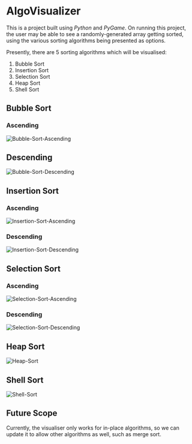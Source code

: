 # AlgoVisualizer

This is a project built using *Python* and *PyGame*.
On running this project, the user may be able to see a randomly-generated array getting sorted, using the various sorting algorithms being presented as options.

Presently, there are 5 sorting algorithms which will be visualised:
1. Bubble Sort
2. Insertion Sort
3. Selection Sort
4. Heap Sort
5. Shell Sort

## Bubble Sort
### Ascending
![Bubble-Sort-Ascending](https://user-images.githubusercontent.com/42311383/192205562-08e8dba7-0d5b-4d5a-a34c-a0a387c5d75f.gif)

## Descending
![Bubble-Sort-Descending](https://user-images.githubusercontent.com/42311383/192205597-d4224ab5-d995-45c7-8045-88c38ebc68e2.gif)

## Insertion Sort
### Ascending
![Insertion-Sort-Ascending](https://user-images.githubusercontent.com/42311383/192205629-eeac33d3-0f05-4fdb-bf9f-77e37f636e82.gif)

### Descending
![Insertion-Sort-Descending](https://user-images.githubusercontent.com/42311383/192205647-4148d1c5-59c0-44e7-b41f-e4f35a25e034.gif)

## Selection Sort
### Ascending
![Selection-Sort-Ascending](https://user-images.githubusercontent.com/42311383/192205685-d293491c-a36d-475e-8dd1-468f3b0a97c5.gif)

### Descending
![Selection-Sort-Descending](https://user-images.githubusercontent.com/42311383/192205723-ce8689e5-edb6-4838-a8d6-fa7497ac57e1.gif)

## Heap Sort
![Heap-Sort](https://user-images.githubusercontent.com/42311383/192205751-bdcea38a-a37c-43db-a572-ecf1cea5903d.gif)

## Shell Sort
![Shell-Sort](https://user-images.githubusercontent.com/42311383/192205775-44448b0b-c5fe-4b62-9061-5f7202c9517c.gif)


## Future Scope
Currently, the visualiser only works for in-place algorithms, so we can update it to allow other algorithms as well, such as merge sort.  
